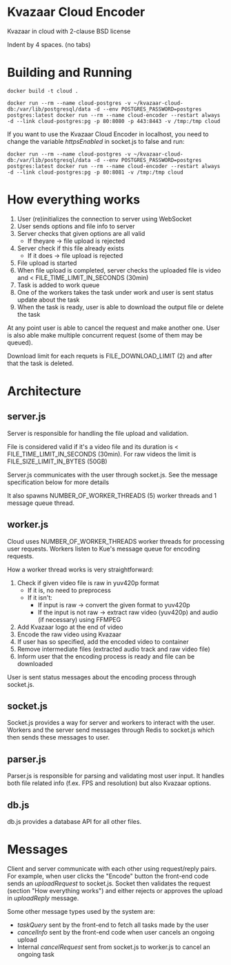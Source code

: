 # Kvazaar Cloud Encoder

Kvazaar in cloud with 2-clause BSD license

Indent by 4 spaces. (no tabs)

# Building and Running

`
docker build -t cloud .
`

`
docker run --rm --name cloud-postgres -v ~/kvazaar-cloud-db:/var/lib/postgresql/data -d --env POSTGRES_PASSWORD=postgres postgres:latest
docker run --rm --name cloud-encoder --restart always -d --link cloud-postgres:pg -p 80:8080 -p 443:8443 -v /tmp:/tmp cloud
`

If you want to use the Kvazaar Cloud Encoder in localhost, you need to change the variable *httpsEnabled* in socket.js to false and run:

`
docker run --rm --name cloud-postgres -v ~/kvazaar-cloud-db:/var/lib/postgresql/data -d --env POSTGRES_PASSWORD=postgres postgres:latest
docker run --rm --name cloud-encoder --restart always -d --link cloud-postgres:pg -p 80:8081 -v /tmp:/tmp cloud
`

# How everything works

1) User (re)initializes the connection to server using WebSocket
2) User sends options and file info to server
3) Server checks that given options are all valid
   * If theyare -> file upload is rejected
4) Server check if this file already exists
   * If it does -> file upload is rejected
5) File upload is started
6) When file upload is completed, server checks the uploaded file is video and < FILE_TIME_LIMIT_IN_SECONDS (30min)
7) Task is added to work queue
8) One of the workers takes the task under work and user is sent status update about the task
9) When the task is ready, user is able to download the output file or delete the task

At any point user is able to cancel the request and make another one. User is also able make multiple concurrent request (some of them may be queued).

Download limit for each requets is FILE_DOWNLOAD_LIMIT (2) and after that the task is deleted.

# Architecture

## server.js
Server is responsible for handling the file upload and validation.

File is considered valid if it's a video file and its duration is < FILE_TIME_LIMIT_IN_SECONDS (30min). For raw videos the limit is FILE_SIZE_LIMIT_IN_BYTES (50GB)

Server.js communicates with the user through socket.js. See the message specification below for more details

It also spawns NUMBER_OF_WORKER_THREADS (5) worker threads and 1 message queue thread.

## worker.js
Cloud uses NUMBER_OF_WORKER_THREADS worker threads for processing user requests. Workers listen to Kue's message queue for encoding requests.

How a worker thread works is very straightforward:

1) Check if given video file is raw in yuv420p format
   * If it is, no need to preprocess
   * If it isn't:
      * If input is raw -> convert the given format to yuv420p
	  * If the input is not raw -> extract raw video (yuv420p) and audio (if necessary) using FFMPEG
2) Add Kvazaar logo at the end of video
3) Encode the raw video using Kvazaar
4) If user has so specified, add the encoded video to container
5) Remove intermediate files (extracted audio track and raw video file)
6) Inform user that the encoding process is ready and file can be downloaded

User is sent status messages about the encoding process through socket.js.

## socket.js
Socket.js provides a way for server and workers to interact with the user. Workers and the server send messages through Redis to socket.js which then sends these messages to user.

## parser.js
Parser.js is responsible for parsing and validating most user input. It handles both file related info (f.ex. FPS and resolution) but also Kvazaar options.

## db.js
db.js provides a database API for all other files.

# Messages

Client and server communicate with each other using request/reply pairs. For example, when user clicks the "Encode" button the front-end code sends an *uploadRequest* to socket.js. Socket then validates the request (section "How everything works") and either rejects or approves the upload in *uploadReply* message.

Some other message types used by the system are:
* *taskQuery* sent by the front-end to fetch all tasks made by the user
* *cancelInfo* sent by the front-end code when user cancels an ongoing upload
* Internal *cancelRequest* sent from socket.js to worker.js to cancel an ongoing task
